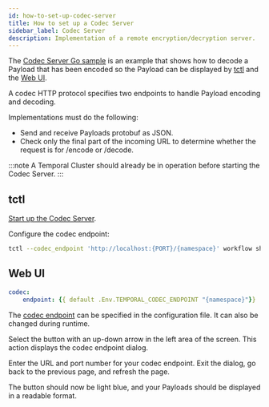 ```yaml
---
id: how-to-set-up-codec-server
title: How to set up a Codec Server
sidebar_label: Codec Server
description: Implementation of a remote encryption/decryption server.
---
```


The [Codec Server Go sample](https://github.com/temporalio/samples-go/tree/main/codec-server) is an example that shows how to decode a Payload that has been encoded so the Payload can be displayed by [tctl](/tctl-v1) and the [Web UI](/web-ui).

A codec HTTP protocol specifies two endpoints to handle Payload encoding and decoding.

Implementations must do the following:

- Send and receive Payloads protobuf as JSON.
- Check only the final part of the incoming URL to determine whether the request is for /encode or /decode.

:::note
A Temporal Cluster should already be in operation before starting the Codec Server.
:::

## tctl

[Start up the Codec Server](https://github.com/temporalio/samples-go/tree/main/codec-server).

Configure the codec endpoint:

```bash
tctl --codec_endpoint 'http://localhost:{PORT}/{namespace}' workflow show --wid codecserver_workflowID
```

## Web UI

```yaml
codec:
    endpoint: {{ default .Env.TEMPORAL_CODEC_ENDPOINT "{namespace}"}}
```

The [codec endpoint](/references/web-ui-configuration#codec) can be specified in the configuration file.
It can also be changed during runtime.

Select the button with an up-down arrow in the left area of the screen.
This action displays the codec endpoint dialog.

Enter the URL and port number for your codec endpoint.
Exit the dialog, go back to the previous page, and refresh the page.

The button should now be light blue, and your Payloads should be displayed in a readable format.
